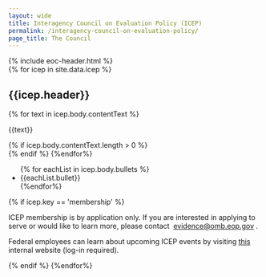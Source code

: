 ```yaml
---
layout: wide
title: Interagency Council on Evaluation Policy (ICEP)
permalink: /interagency-council-on-evaluation-policy/
page_title: The Council
---
```


<div class="usa-layout-docs">
  {% include eoc-header.html %}
  <div class="grid-container">
    <div class="grid-row grid-gap">
        <div>
          {% for icep in site.data.icep %}
            <h2>{{icep.header}}</h2>
            {% for text in icep.body.contentText %}
                <p>{{text}}</p>
                {% if icep.body.contentText.length > 0 %}<br> {% endif %}
            {%endfor%}
            <ul>
              {% for eachList in icep.body.bullets %}
                <li>{{eachList.bullet}} </li>
              {%endfor%}
            </ul>
            {% if icep.key == 'membership' %}
              <p>ICEP membership is by application only. If you are interested in applying to serve or would like to learn more, please contact 
                <a href="mailto:evidence@omb.eop.gov" aria-label="Email Address (opens your default email application)">evidence@omb.eop.gov</a>
              .</p>
              <p> Federal employees can learn about upcoming ICEP events by visiting 
                <a 
                  href="https://community.max.gov/x/wVkCgg" 
                  aria-label="Internal website (opens in a new window)"
                  target="_blank">this
                </a> 
                internal website (log-in required).</p>
            {% endif %}
          {%endfor%}
        </div>
    </div>
  </div>
</div>
